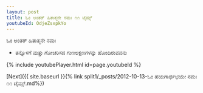 ```yaml
---
layout: post
title: ಓಂ ಅಂತರ್ ಹಿತಾತ್ಮನೇ ನಮಃ ೧೧ ಟೈಮ್ಸ್
youtubeId: OdjeZsxpkYo
---
```

 
 
 ಓಂ ಅಂತರ್ ಹಿತಾತ್ಮನೇ ನಮಃ  
 
 -  ತನ್ನೊಳಗೆ ಮತ್ತು ಗೋಚರಿಸದ ಗುಣಲಕ್ಷಣಗಳನ್ನು ಹೊಂದಿರುವವನು 
 
  
 
  
 
 
 
 
 
 


{% include youtubePlayer.html id=page.youtubeId %}
 
[Next]({{ site.baseurl }}{% link  split1/_posts/2012-10-13-ಓಂ ಹಯಗಾರ್ಧಭಯೇ ನಮಃ ೧೧ ಟೈಮ್ಸ್.md%})
 
